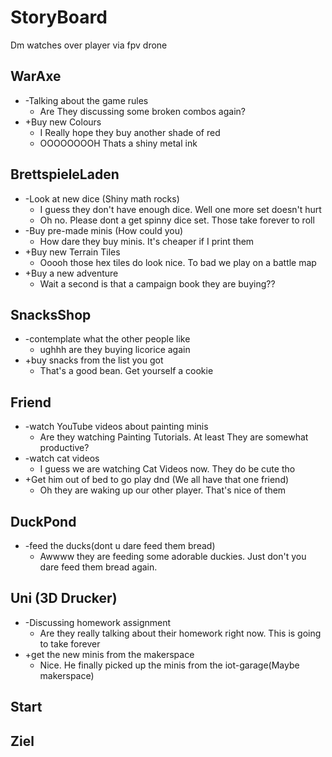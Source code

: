 # StoryBoard

Dm watches over player via fpv drone 
## WarAxe
 - -Talking about the game rules
   - Are They discussing some broken combos again?
 - +Buy new Colours
   - I Really hope they buy another shade of red
   - OOOOOOOOH Thats a shiny metal ink

## BrettspieleLaden
 - -Look at new dice (Shiny math rocks)
   - I guess they don't have enough dice. Well one more set doesn't hurt
   - Oh no. Please dont a get spinny dice set. Those take forever to roll
 - -Buy pre-made minis (How could you)
   - How dare they buy minis. It's cheaper if I print them
 - +Buy new Terrain Tiles
   - Ooooh those hex tiles do look nice. To bad we play on a battle map
 - +Buy a new adventure
   - Wait a second is that a campaign book they are buying??

## SnacksShop
 - -contemplate what the other people like
   - ughhh are they buying licorice again
 - +buy snacks from the list you got
   - That's a good bean. Get yourself a cookie

## Friend
 - -watch YouTube videos about painting minis
   - Are they watching Painting Tutorials. At least They are somewhat productive?
 - -watch cat videos
   - I guess we are watching Cat Videos now. They do be cute tho
 - +Get him out of bed to go play dnd (We all have that one friend)
   - Oh they are waking up our other player. That's nice of them
## DuckPond
 - -feed the ducks(dont u dare feed them bread)
   - Awwww they are feeding some adorable duckies. Just don't you dare feed them bread again.

## Uni (3D Drucker)
 - -Discussing homework assignment
   - Are they really talking about their homework right now. This is going to take forever
 - +get the new minis from the makerspace
   - Nice. He finally picked up the minis from the iot-garage(Maybe makerspace)
## Start

## Ziel
